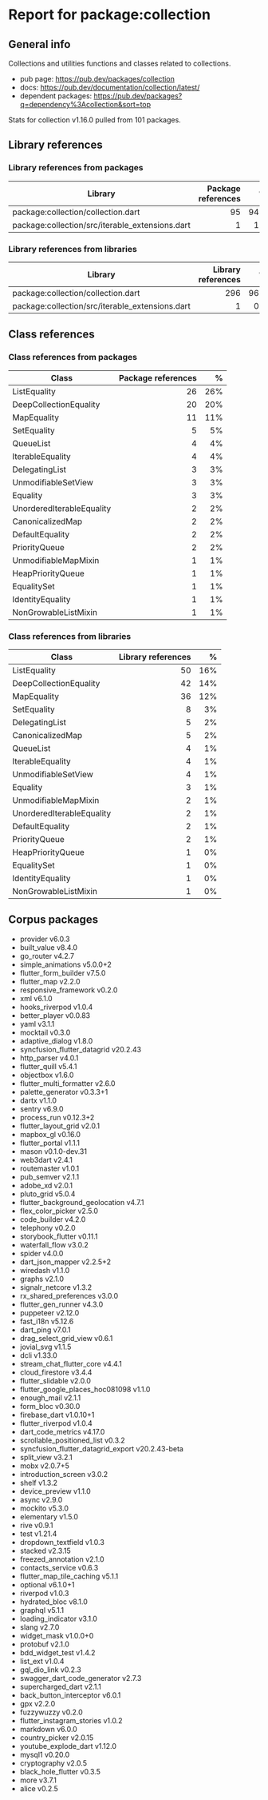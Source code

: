 # Report for package:collection

## General info

Collections and utilities functions and classes related to collections.

- pub page: https://pub.dev/packages/collection
- docs: https://pub.dev/documentation/collection/latest/
- dependent packages: https://pub.dev/packages?q=dependency%3Acollection&sort=top

Stats for collection v1.16.0 pulled from 101 packages.

## Library references

### Library references from packages

| Library | Package references | % |
| --- | ---: | ---: |
| package:collection/collection.dart | 95 | 94% |
| package:collection/src/iterable_extensions.dart | 1 | 1% |

### Library references from libraries

| Library | Library references | % |
| --- | ---: | ---: |
| package:collection/collection.dart | 296 | 96% |
| package:collection/src/iterable_extensions.dart | 1 | 0% |

## Class references

### Class references from packages

| Class | Package references | % |
| --- | ---: | ---: |
| ListEquality | 26 | 26% |
| DeepCollectionEquality | 20 | 20% |
| MapEquality | 11 | 11% |
| SetEquality | 5 | 5% |
| QueueList | 4 | 4% |
| IterableEquality | 4 | 4% |
| DelegatingList | 3 | 3% |
| UnmodifiableSetView | 3 | 3% |
| Equality | 3 | 3% |
| UnorderedIterableEquality | 2 | 2% |
| CanonicalizedMap | 2 | 2% |
| DefaultEquality | 2 | 2% |
| PriorityQueue | 2 | 2% |
| UnmodifiableMapMixin | 1 | 1% |
| HeapPriorityQueue | 1 | 1% |
| EqualitySet | 1 | 1% |
| IdentityEquality | 1 | 1% |
| NonGrowableListMixin | 1 | 1% |

### Class references from libraries

| Class | Library references | % |
| --- | ---: | ---: |
| ListEquality | 50 | 16% 
| DeepCollectionEquality | 42 | 14% 
| MapEquality | 36 | 12% 
| SetEquality | 8 | 3% 
| DelegatingList | 5 | 2% 
| CanonicalizedMap | 5 | 2% 
| QueueList | 4 | 1% 
| IterableEquality | 4 | 1% 
| UnmodifiableSetView | 4 | 1% 
| Equality | 3 | 1% 
| UnmodifiableMapMixin | 2 | 1% 
| UnorderedIterableEquality | 2 | 1% 
| DefaultEquality | 2 | 1% 
| PriorityQueue | 2 | 1% 
| HeapPriorityQueue | 1 | 0% 
| EqualitySet | 1 | 0% 
| IdentityEquality | 1 | 0% 
| NonGrowableListMixin | 1 | 0% 

## Corpus packages

- provider v6.0.3
- built_value v8.4.0
- go_router v4.2.7
- simple_animations v5.0.0+2
- flutter_form_builder v7.5.0
- flutter_map v2.2.0
- responsive_framework v0.2.0
- xml v6.1.0
- hooks_riverpod v1.0.4
- better_player v0.0.83
- yaml v3.1.1
- mocktail v0.3.0
- adaptive_dialog v1.8.0
- syncfusion_flutter_datagrid v20.2.43
- http_parser v4.0.1
- flutter_quill v5.4.1
- objectbox v1.6.0
- flutter_multi_formatter v2.6.0
- palette_generator v0.3.3+1
- dartx v1.1.0
- sentry v6.9.0
- process_run v0.12.3+2
- flutter_layout_grid v2.0.1
- mapbox_gl v0.16.0
- flutter_portal v1.1.1
- mason v0.1.0-dev.31
- web3dart v2.4.1
- routemaster v1.0.1
- pub_semver v2.1.1
- adobe_xd v2.0.1
- pluto_grid v5.0.4
- flutter_background_geolocation v4.7.1
- flex_color_picker v2.5.0
- code_builder v4.2.0
- telephony v0.2.0
- storybook_flutter v0.11.1
- waterfall_flow v3.0.2
- spider v4.0.0
- dart_json_mapper v2.2.5+2
- wiredash v1.1.0
- graphs v2.1.0
- signalr_netcore v1.3.2
- rx_shared_preferences v3.0.0
- flutter_gen_runner v4.3.0
- puppeteer v2.12.0
- fast_i18n v5.12.6
- dart_ping v7.0.1
- drag_select_grid_view v0.6.1
- jovial_svg v1.1.5
- dcli v1.33.0
- stream_chat_flutter_core v4.4.1
- cloud_firestore v3.4.4
- flutter_slidable v2.0.0
- flutter_google_places_hoc081098 v1.1.0
- enough_mail v2.1.1
- form_bloc v0.30.0
- firebase_dart v1.0.10+1
- flutter_riverpod v1.0.4
- dart_code_metrics v4.17.0
- scrollable_positioned_list v0.3.2
- syncfusion_flutter_datagrid_export v20.2.43-beta
- split_view v3.2.1
- mobx v2.0.7+5
- introduction_screen v3.0.2
- shelf v1.3.2
- device_preview v1.1.0
- async v2.9.0
- mockito v5.3.0
- elementary v1.5.0
- rive v0.9.1
- test v1.21.4
- dropdown_textfield v1.0.3
- stacked v2.3.15
- freezed_annotation v2.1.0
- contacts_service v0.6.3
- flutter_map_tile_caching v5.1.1
- optional v6.1.0+1
- riverpod v1.0.3
- hydrated_bloc v8.1.0
- graphql v5.1.1
- loading_indicator v3.1.0
- slang v2.7.0
- widget_mask v1.0.0+0
- protobuf v2.1.0
- bdd_widget_test v1.4.2
- list_ext v1.0.4
- gql_dio_link v0.2.3
- swagger_dart_code_generator v2.7.3
- supercharged_dart v2.1.1
- back_button_interceptor v6.0.1
- gpx v2.2.0
- fuzzywuzzy v0.2.0
- flutter_instagram_stories v1.0.2
- markdown v6.0.0
- country_picker v2.0.15
- youtube_explode_dart v1.12.0
- mysql1 v0.20.0
- cryptography v2.0.5
- black_hole_flutter v0.3.5
- more v3.7.1
- alice v0.2.5
